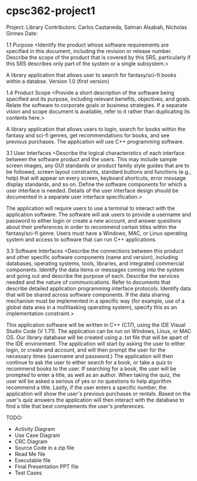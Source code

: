 # cpsc362-project1
Project: Library
Contributors: Carlos Castaneda, Salman Alsabah, Nicholas Girmes
Date:

1.1 Purpose 
<Identify the product whose software requirements are specified in this document, including the 
revision or release number. Describe the scope of the product that is covered by this SRS, 
particularly if this SRS describes only part of the system or a single subsystem.>

A library application that allows user to search for fantasy/sci-fi books within a databse. Version 1.0 (first version) 


1.4 Product Scope
<Provide a short description of the software being specified and its purpose, including relevant 
benefits, objectives, and goals. Relate the software to corporate goals or business strategies. If a 
separate vision and scope document is available, refer to it rather than duplicating its contents 
here.>

A library application that allows users to login, search for books within the fantasy and sci-fi genres, get recommendations for books, and see previous purchases. The application will use C++ programming software.

3.1 User Interfaces
<Describe the logical characteristics of each interface between the software product and the users. 
This may include sample screen images, any GUI standards or product family style guides that are 
to be followed, screen layout constraints, standard buttons and functions (e.g., help) that will 
appear on every screen, keyboard shortcuts, error message display standards, and so on. Define 
the software components for which a user interface is needed. Details of the user interface design 
should be documented in a separate user interface specification.>

The application will require users to use a terminal to interact with the application software. The software will ask users to provide a username and password to either login or create a new account, and answer questions about their preferences in order to recommend certain titles within the fantasy/sci-fi genre. Users must have a Windows, MAC, or Linux operating system and access to software that can run C++ applications. 
  
 3.3 Software Interfaces
<Describe the connections between this product and other specific software components (name 
and version), including databases, operating systems, tools, libraries, and integrated commercial 
components. Identify the data items or messages coming into the system and going out and 
describe the purpose of each. Describe the services needed and the nature of communications. 
Refer to documents that describe detailed application programming interface protocols. Identify 
data that will be shared across software components. If the data sharing mechanism must be 
implemented in a specific way (for example, use of a global data area in a multitasking operating 
system), specify this as an implementation constraint.>

This application software will be written in C++ (C17), using the IDE Visual Studio Code (V 1.71). The application can be run on Windows, Linux, or MAC OS. Our library database will be created using a .txt file that will be apart of the IDE environment. The application will start by asking the user to either login, or create and account, and will then prompt the user for the necessary itmes (username and password.) The application will then continue to ask the user to either search for a book, or take a quiz to recommend books to the user. If searching for a book, the user will be prompted to enter a title, as well as an author. When taking the quiz, the user will be asked a serious of yes or no questions to help algorithm recommend a title. Lastly, if the user enters a specific number, the application will show the user's previous purchases or rentals. Based on the user's quiz answers the application will then interact with the database to find a title that best complements the user's preferences. 

  TODO:
- Activity Diagram
- Use Case Diagram
- CRC Diagram
- Source Code in a zip file
- Read Me file
- Executable file
- Final Presentation PPT file
- Test Cases


